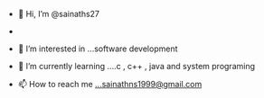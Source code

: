 - 👋 Hi, I’m @sainaths27
- 
- 👀 I’m interested in ...software development 
- 🌱 I’m currently learning ....c , c++ , java and system programing 

- 📫 How to reach me ...sainathns1999@gmail.com

<!---
sainaths27/sainaths27 is a ✨ special ✨ repository because its `README.md` (this file) appears on your GitHub profile.
You can click the Preview link to take a look at your changes.
--->
